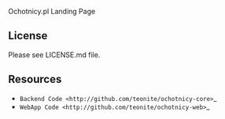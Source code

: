 
Ochotnicy.pl Landing Page

License
-------

Please see LICENSE.md file.

Resources
---------

* `Backend Code <http://github.com/teonite/ochotnicy-core>`_
* `WebApp Code <http://github.com/teonite/ochotnicy-web>`_
